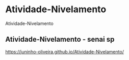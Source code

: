 # Atividade-Nivelamento
Atividade-Nivelamento

## Atividade-Nivelamento - senai sp
https://juninho-oliveira.github.io/Atividade-Nivelamento/

